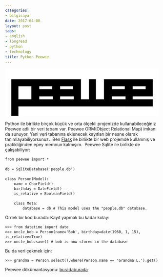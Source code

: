 ```yaml
---
categories:
- bilgisayar
date: 2017-04-08
layout: post
tags:
- english
- longread
- python
- technology
title: Python Peewee
---
```


![2017-04-08 19_52_35-peewee — peewee 2.9.2 documentation](/images/2017-04-08-19_52_35-peewee-e28094-peewee-2-9-2-documentation.png)

Python ile birlikte birçok küçük ve orta ölçekli projenizde kullanabileceğiniz Peewee adlı bir veri tabanı var. Peewee ORM(Object Relational Map) imkanı da sunuyor. Yani veri tabanına eklenecek kayıtları bir nesne olarak tanımlayabiliyorsunuz.  Ben [Flask](http://flask.pocoo.org/) ile birlikte bir web projemde kullanmış ve pratikliğinden epey memnun kalmışım.  Peewee Sqlite ile birlikte de çalışabiliyor:

```
from peewee import *

db = SqliteDatabase('people.db')

class Person(Model):
    name = CharField()
    birthday = DateField()
    is_relative = BooleanField()

    class Meta:
        database = db # This model uses the "people.db" database.

```

Örnek bir kod burada: Kayıt yapmak bu kadar kolay:

```
>>> from datetime import date
>>> uncle_bob = Person(name='Bob', birthday=date(1960, 1, 15), is_relative=True)
>>> uncle_bob.save() # bob is now stored in the database

```

Bu da veri çekmek için:

```
>>> grandma = Person.select().where(Person.name == 'Grandma L.').get()

```

Peewee dökümantasyonu: [burada](http://docs.peewee-orm.com/en/latest/peewee/quickstart.html#retrieving-data)[burada](http://docs.peewee-orm.com/en/latest/peewee/quickstart.html#retrieving-data)
